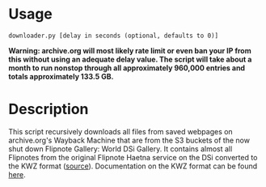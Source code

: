 # Usage
`downloader.py [delay in seconds (optional, defaults to 0)]`

**Warning: archive.org will most likely rate limit or even ban your IP from this without using an adequate delay value. The script will take about a month to run nonstop through all approximately 960,000 entries and totals approximately 133.5 GB.**
# Description
This script recursively downloads all files from saved webpages on archive.org's Wayback Machine that are from the S3 buckets of the now shut down Flipnote Gallery: World DSi Gallery. It contains almost all Flipnotes from the original Flipnote Haetna service on the DSi converted to the KWZ format ([source](https://www.archiveteam.org/index.php?title=Flipnote_Gallery_World)). Documentation on the KWZ format can be found [here](https://github.com/Flipnote-Collective/flipnote-studio-3d-docs/wiki/kwz-format).
